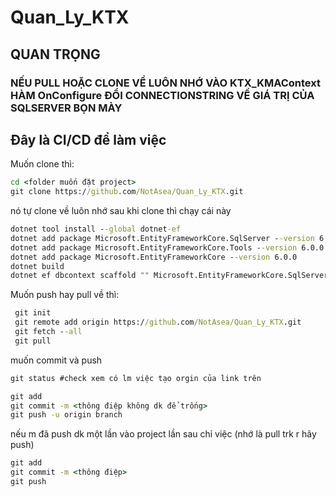 # Quan_Ly_KTX
## QUAN TRỌNG
### NẾU PULL HOẶC CLONE VỀ LUÔN NHỚ VÀO KTX_KMAContext HÀM OnConfigure ĐỔI CONNECTIONSTRING VỀ GIÁ TRỊ CỦA SQLSERVER BỌN MÀY
## Đây là CI/CD để làm việc

  Muốn clone thì:
  ```cmd
  cd <folder muốn đặt project>
  git clone https://github.com/NotAsea/Quan_Ly_KTX.git
  ```
  nó tự clone về luôn nhớ sau khi clone thì chạy cái này
  ```cmd
  dotnet tool install --global dotnet-ef
  dotnet add package Microsoft.EntityFrameworkCore.SqlServer --version 6.0.0
  dotnet add package Microsoft.EntityFrameworkCore.Tools --version 6.0.0
  dotnet add package Microsoft.EntityFrameworkCore --version 6.0.0 
  dotnet build
  dotnet ef dbcontext scaffold "" Microsoft.EntityFrameworkCore.SqlServer -o Models 
  ```
  Muốn push hay pull về thì:  
 ```cmd
  git init 
  git remote add origin https://github.com/NotAsea/Quan_Ly_KTX.git 
  git fetch --all 
  git pull 
 ```
 
  muốn commit và push   
  ```cmd
  git status #check xem có lm việc tạo orgin của link trên 
  ``` 

  ```cmd
  git add 
  git commit -m <thông điệp không dk để trống> 
  git push -u origin branch 
  ``` 
  nếu m đã push dk một lần vào project lần sau chỉ việc (nhớ là pull trk r hãy push)
  ```cmd
  git add 
  git commit -m <thông điệp> 
  git push 
  ``` 
